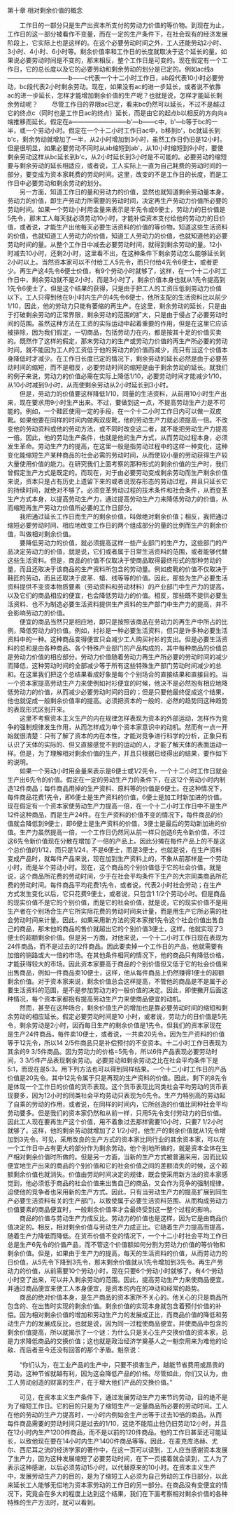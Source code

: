 第十章 相对剩余价值的概念

　　工作日的一部分只是生产出资本所支付的劳动力价值的等价物。到现在为止，工作日的这一部分被看作不变量，而在一定的生产条件下，在社会现有的经济发展阶段上，它实际上也是这样的。在这个必要劳动时间之外，工人还能劳动2小时、3小时、4小时、6小时等。剩余价值率和工作日的长度就取决于这个延长的量。如果说必要劳动时间是不变的，那末相反，整个工作日是可变的。现在假定有一个工作日，它的总长度以及它的必要劳动和剩余劳动的划分是已定的。例如ac线a——————————b——c代表一个十二小时工作日，ab段代表10小时必要劳动，bc段代表2小时剩余劳动。现在，如果没有ac的进一步延长，或者说不依靠ac的进一步延长，怎样才能增加剩余价值的生产呢？也就是说，怎样才能延长剩余劳动呢？
　　尽管工作日的界限ac已定，看来bc仍然可以延长，不过不是越过它的终点c（同时也是工作日ac的终点）延长，而是由它的起点b以相反的方向向a端推移而延长。假定在a—————————b'—b——c中，b'—b等于bc的一半，或一个劳动小时。假定在一个十二小时工作日ac中，b移到b'，bc就延长到b'c，剩余劳动就增加了一半，从2小时增加到3小时，虽然工作日仍旧是12小时。但是很明显，如果必要劳动不同时从ab缩短到ab'，从10小时缩短到9小时，要使剩余劳动这样从bc延长到b'c，从2小时延长到3小时是不可能的。必要劳动的缩短要与剩余劳动的延长相适应，或者说，工人实际上一直为自己耗费的劳动时间的一部分，要变成为资本家耗费的劳动时间。这里，改变的不是工作日的长度，而是工作日中必要劳动和剩余劳动的划分。  
　　另一方面，知道工作日的量和劳动力的价值，显然也就知道剩余劳动量本身。劳动力的价值，即生产劳动力所需要的劳动时间，决定再生产劳动力价值所必要的劳动时间。如果一个劳动小时用金量来表示是半先令或6便士，劳动力的日价值是5先令，那末工人每天就必须劳动10小时，才能补偿资本支付给他的劳动力的日价值，或者说，才能生产出他每天必要生活资料的价值的等价物。知道这些生活资料的价值，也就知道工人劳动力的价值，知道工人劳动力的价值，也就知道他的必要劳动时间的量。从整个工作日中减去必要劳动时间，就得到剩余劳动的量。12小时减去10小时，还剩2小时，这里看不出，在这种条件下剩余劳动怎么能够延长到2小时以上。当然资本家可以不付给工人5先令，而只付给4先令6便士，或者更少。再生产这4先令6便士价值，有9个劳动小时就够了，这样，在一个十二小时工作日中，剩余劳动就不是2小时，而是3小时了，剩余价值本身也就从1先令提高到1先令6便士了。但是这个结果的获得，只是由于把工人的工资压低到劳动力价值以下。工人只得到他在9小时内生产的4先令6便士，他所支配的生活资料比以前少1/10，因此，他的劳动力只能有萎缩的再生产。在这里，剩余劳动的延长，只是由于打破剩余劳动的正常界限，剩余劳动的范围的扩大，只是由于侵占了必要劳动时间的范围。虽然这种方法在工资的实际运动中起着重要的作用，但是在这里它应该被排除，因为我们假定，一切商品，包括劳动力在内，都是按其十足的价值买卖的。既然作了这样的假定，那末劳动力的生产或劳动力价值的再生产所必要的劳动时间，就不能因为工人的工资低于他的劳动力的价值而减少，而只有当这个价值本身降低时才减少。在工作日长度已定的情况下，剩余劳动的延长必然是由于必要劳动时间的缩短，而不是相反，必要劳动时间的缩短是由于剩余劳动的延长。就我们的例子来说，劳动力的价值必需在实际上降低1/10，必要劳动时间才能减少1/10，从10小时减到9小时，从而使剩余劳动从2小时延长到3小时。  
　　但是，劳动力的价值要这样降低1/10，同量的生活资料，从前用10小时生产出来，现在要求用9小时生产出来。不过，要做到这一点，不提高劳动生产力是不可能的。例如，一个鞋匠使用一定的手段，在一个十二小时工作日内可以做一双皮靴。如果他要在同样的时间内做两双皮靴，他的劳动生产力就必须提高一倍。不改变他的劳动资料或他的劳动方法，或不同时改变这二者，就不能把劳动生产力提高一倍。因此，他的劳动生产条件，也就是他的生产方式，从而劳动过程本身，必须发生革命。劳动生产力的提高，在这里一般是指劳动过程中的这样一种变化，这种变化能缩短生产某种商品的社会必需的劳动时间，从而使较小量的劳动获得生产较大量使用价值的能力。在研究我们上面考察的那种形式的剩余价值的生产时，我们曾假定生产方式是既定的。而现在，对于由必要劳动变成剩余劳动而生产剩余价值来说，资本只是占有历史上遗留下来的或者说现存形态的劳动过程，并且只延长它的持续时间，就绝对不够了。必须变革劳动过程的技术条件和社会条件，从而变革生产方式本身，以提高劳动生产力，通过提高劳动生产力来降低劳动力的价值，从而缩短再生产劳动力价值所必要的工作日部分。  
　　我把通过延长工作日而生产的剩余价值，叫做绝对剩余价值；相反，我把通过缩短必要劳动时间、相应地改变工作日的两个组成部分的量的比例而生产的剩余价值，叫做相对剩余价值。  
　　要降低劳动力的价值，就必须提高这样一些产业部门的生产力，这些部门的产品决定劳动力的价值，就是说，它们或者属于日常生活资料的范围，或者能够代替这些生活资料。但是，商品的价值不仅取决于使商品取得最终形式的那种劳动的量，而且还取决于该商品的生产资料所包含的劳动量。例如皮靴的价值不仅取决于鞋匠的劳动，而且还取决于皮革、蜡、线等等的价值。因此，那些为生产必要生活资料提供不变资本物质要素（劳动资料和劳动材料）的产业部门中生产力的提高，以及它们的商品相应的便宜，也会降低劳动力的价值。相反，那些既不提供必要生活资料、也不为制造必要生活资料提供生产资料的生产部门中生产力的提高，并不会影响劳动力的价值。  
　　便宜的商品当然只是相应地，即只是按照该商品在劳动力的再生产中所占的比例，降低劳动力的价值。例如，衬衫是一种必要生活资料，但只是许多种必要生活资料中的一种。这种商品变得便宜只会减少工人购买衬衫的支出。但是必要生活资料的总和是由各种商品、各个特殊产业部门的产品构成的，其中每种商品的价值总是劳动力价值的相应部分。劳动力价值随着劳动力再生产所必要的劳动时间的减少而降低，这种劳动时间的全部减少等于所有这些特殊生产部门劳动时间减少的总和。在这里我们把这个总结果看成好象是每个个别场合的直接结果和直接目的。当一个资本家提高劳动生产力来使例如衬衫便宜的时候，他决不是必然抱有相应地降低劳动力的价值，从而减少必要劳动时间的目的；但是只要他最终促成这个结果，他也就促成一般剩余价值率的提高。必须把资本的一般的、必然的趋势同这种趋势的表现形式区别开来。  
　　这里不考察资本主义生产的内在规律怎样表现为资本的外部运动，怎样作为竞争的强制规律发生作用，从而怎样成为单个资本家意识中的动机。然而有一点一开始就很清楚：只有了解了资本的内在本性，才能对竞争进行科学的分析，正象只有认识了天体的实际的、但又直接感觉不到的运动的人，才能了解天体的表面运动一样。但是，为了理解相对剩余价值的生产，并且只根据已经得出的结果，要作如下的说明。  
　　如果一个劳动小时用金量来表示是6便士或1/2先令，一个十二小时工作日就会生产出6先令的价值。假定在一定的劳动生产力的条件下，在这12个劳动小时内制造12件商品；每件商品用掉的生产资料、原料等的价值是6便士。在这种情况下，每件商品花费1先令，即6便士是生产资料的价值，6便士是加工时新加进的价值。现在假定有一个资本家使劳动生产力提高一倍，在一个十二小时工作日中不是生产12件这种商品，而是生产24件。在生产资料的价值不变的情况下，每件商品的价值就会降低到9便士，即6便士是生产资料的价值，3便士是最后的劳动新加进的价值。生产力虽然提高一倍，一个工作日仍然同从前一样只创造6先令新价值，不过这6先令新价值现在分散在增加了一倍的产品上。因此分摊在每件产品上的不是这个总价值的1/12，而只是1/24，不是6便士，而是3便士，也就是说，在生产资料变成产品时，就每件产品来说，现在加到生产资料上的，不象从前那样是一个劳动小时，而是半个劳动小时。现在，这个商品的个别价值低于它的社会价值，就是说，这个商品所花费的劳动时间，少于在社会平均条件下生产的大宗同类商品所花费的劳动时间。每件商品平均花费1先令，或者说，代表2小时社会劳动；在生产方式发生变化以后，它只花费9便士，或者说，只包含1
1/2个劳动小时。但是商品的现实价值不是它的个别价值，而是它的社会价值，就是说，它的现实价值不是用生产者在个别场合生产它所实际花费的劳动时间来计量，而是用生产它所必需的社会劳动时间来计量。因此，如果采用新方法的资本家按1先令这个社会价值出售自己的商品，那末他的商品的售价就超出它的个别价值3便士，这样，他就实现了3便士的超额剩余价值。但是另一方面，对他来说，一个十二小时工作日现在表现为24件商品，而不是过去的12件商品。因此要卖掉一个工作日的产品，他就需要有加倍的销路或大一倍的市场。在其他条件相同的情况下，他的商品只有降低价格，才能获得较大的市场。因此资本家要高于商品的个别价值但又低于它的社会价值来出售商品，例如一件商品卖10便士，这样，他从每件商品上仍然赚得1便士的超额剩余价值。对于资本家来说，剩余价值总会这样提高，不管他的商品是不是属于必要生活资料的范围，是不是参加劳动力的一般价值的决定。因此，即使撇开后面这种情况，每个资本家都抱有提高劳动生产力来使商品便宜的动机。  
　　然而，甚至在这种场合，剩余价值生产的增加也是靠必要劳动时间的缩短和剩余劳动的相应延长。假定必要劳动时间是10
小时，或者说，劳动力的日价值是5先令，剩余劳动是2小时，因而每日生产的剩余价值是1先令。但我们的资本家现在是生产24件商品，每件卖10便士，或者说，一共卖20先令。因为生产资料的价值等于12先令，所以14
2/5件商品只是补偿预付的不变资本。十二小时工作日表现为其余的9
3/5件商品。因为劳动力的价格=5先令，所以6件产品表现必要劳动时间，3
3/5件产品表现剩余劳动。必要劳动和剩余劳动之比在社会平均条件下是5:1，而现在是5:3。用下列方法也可以得到同样结果。一个十二小时工作日的产品价值是20先令。其中12先令属于只是再现的生产资料的价值。因此，剩下的8先令是体现一个工作日的价值的货币表现。这个货币表现比同类社会平均劳动的货币表现要多，因为12小时的同类社会平均劳动只表现为6先令。生产力特别高的劳动起了自乘的劳动的作用，或者说，在同样的时间内，它所创造的价值比同种社会平均劳动要多。但是我们的资本家仍然和从前一样，只用5先令支付劳动力的日价值。因此工人现在要再生产这个价值，用不着象过去那样需要10小时，只要7
1/2小时就够了。这样，他的剩余劳动就增加了2
1/2小时，他生产的剩余价值就从1先令增加到3先令。可见，采用改良的生产方式的资本家比同行业的其余资本家，可以在一个工作日中占有更大的部分作为剩余劳动。他个别地所做的，就是资本全体在生产相对剩余价值时所做的。但是另一方面，当新的生产方式被普遍采用，因而比较便宜地生产出来的商品的个别价值和它的社会价值之间的差额消失的时候，这个超额剩余价值也就消失。价值由劳动时间决定的规律，既会使采用新方法的资本家感觉到，他必须低于商品的社会价值来出售自己的商品，又会作为竞争的强制规律，迫使他的竞争者也采用新的生产方式。因此，只有当劳动生产力的提高扩展到同生产必要生活资料有关的生产部门，以致使属于必要生活资料范围、从而构成劳动力价值要素的商品便宜时，一般剩余价值率才会最终受到这一整个过程的影响。  
　　商品的价值与劳动生产力成反比。劳动力的价值也是这样，因为它是由商品价值决定的。相反，相对剩余价值与劳动生产力成正比。它随着生产力提高而提高，随着生产力降低而降低。在货币价值不变的情况下，一个十二小时社会平均工作日总是生产6先令的价值产品，而不管这个价值额如何分割为劳动力价值的等价物和剩余价值。但是，如果由于生产力的提高，每天的生活资料的价值，从而劳动力的日价值，从5先令下降到3先令，那末剩余价值就从1先令增加到3先令。再生产劳动力的价值，从前需要10个劳动小时，现在只要6个劳动小时就够了。有4个劳动小时空了出来，可以并入剩余劳动的范围。因此，提高劳动生产力来使商品便宜，并通过商品便宜来使工人本身便宜，是资本的内在的冲动和经常的趋势。  
　　商品的绝对价值本身，是生产商品的资本家所不关心的。他关心的只是商品所包含的、在出售时实现的剩余价值。剩余价值的实现本身就包含着预付价值的补偿。因为相对剩余价值的增加和劳动生产力的发展成正比，而商品价值的降低和劳动生产力的发展成反比，也就是说，因为同一过程使商品便宜，并使商品中包含的剩余价值提高，所以就揭示了一个谜：为什么只是关心生产交换价值的资本家，总是力求降低商品的交换价值；这也就是政治经济学奠基人之一魁奈用来为难他的论敌、而后者至今还没有回答的那个矛盾。魁奈说：

　　“你们认为，在工业产品的生产中，只要不损害生产，越能节省费用或昂贵的劳动，这种节省就越有利，因为这会降低产品的价格。尽管如此，你们又认为，由工人劳动创造的财富的生产，在于增大他们产品的交换价值。”

　　可见，在资本主义生产条件下，通过发展劳动生产力来节约劳动，目的绝不是为了缩短工作日。它的目的只是为了缩短生产一定量商品所必要的劳动时间。工人在他的劳动的生产力提高时，一小时内例如会生产出等于过去10倍的商品，从而每件商品需要的劳动时间只是过去的1/10，这绝不能阻止他仍旧劳动12小时，并且在12小时内生产1200件商品，而不是以前的120件商品。他的工作日甚至还可能延长，以致他现在要在14小时内生产1400件商品等等。因此，在麦克库洛赫、尤尔、西尼耳之流的经济学家的著作中，在这一页可以读到，工人应当感谢资本发展了生产力，因为这种发展缩短了必要劳动时间，在下一页接着就会读到，工人为了表示这种感谢，以后必须劳动15小时，以代替原来的10小时。在资本主义生产中，发展劳动生产力的目的，是为了缩短工人必须为自己劳动的工作日部分，以此来延长工人能够无偿地为资本家劳动的工作日的另一部分。在商品没有变便宜的情况下，究竟会在多大的程度上达到这个结果，我们在下面考察相对剩余价值的各种特殊的生产方法时，就可以看到。
